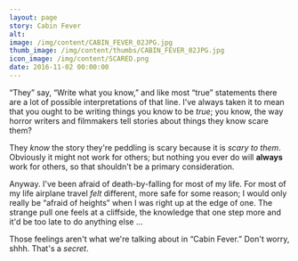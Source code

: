 ```yaml
---
layout: page
story: Cabin Fever
alt:
image: /img/content/CABIN_FEVER_02JPG.jpg
thumb_image: /img/content/thumbs/CABIN_FEVER_02JPG.jpg
icon_image: /img/content/SCARED.png
date: 2016-11-02 00:00:00
---
```



“They” say, “Write what you know,” and like most “true” statements there are a lot of possible interpretations of that line. I've always taken it to mean that you ought to be writing things you know to be *true*; you know, the way horror writers and filmmakers tell stories about things they know scare them?

They *know* the story they're peddling is scary because it is *scary to them*. Obviously it might not work for others; but nothing you ever do will **always** work for others, so that shouldn't be a primary consideration.

Anyway. I've been afraid of death-by-falling for most of my life. For most of my life airplane travel *felt* different, more safe for some reason; I would only really be “afraid of heights” when I was right up at the edge of one. The strange pull one feels at a cliffside, the knowledge that one step more and it'd be too late to do anything else …

Those feelings aren't what we're talking about in “Cabin Fever.” Don't worry, shhh. That's a *secret*.